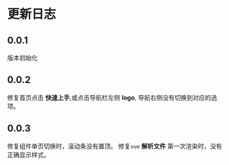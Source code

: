 # 更新日志

## 0.0.1
版本初始化

## 0.0.2
修复首页点击 **快速上手**,或点击导航栏左侧 **logo**, 导航右侧没有切换到对应的选项。

## 0.0.3
修复组件单页切换时，滚动条没有置顶。
修复`vue` **解析文件** 第一次渲染时，没有正确显示样式。